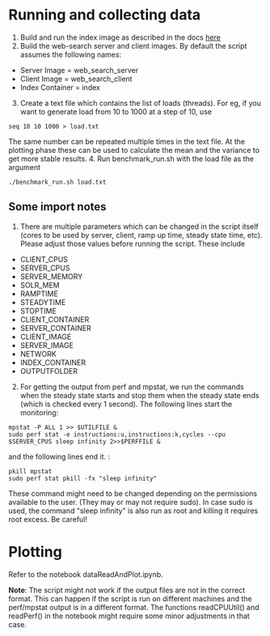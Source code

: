 # Running and collecting data

1.  Build and run the index image as described in the docs [here](https://github.com/parsa-epfl/cloudsuite/blob/web-search-update/docs/benchmarks/web-search.md)
2.  Build the web-search server and client images. By default the script assumes the following names:
  * Server Image = web_search_server
  * Client Image = web_search_client
  * Index Container = index
3. Create a text file which contains the list of loads (threads). For eg, if you want to generate load from 10 to 1000 at a step of 10, use
``` 
seq 10 10 1000 > load.txt
```
The same number can be repeated multiple times in the text file. At the plotting phase these can be used to calculate the mean and the variance to get more stable results. 
4. Run benchmark_run.sh with the load file as the argument
```
./benchmark_run.sh load.txt
```


## Some import notes
1. There are multiple parameters which can be changed in the script itself (cores to be used by server, client, ramp up time, steady state time, etc). Please adjust those values before running the script. These include 
- CLIENT_CPUS 
- SERVER_CPUS
- SERVER_MEMORY
- SOLR_MEM
- RAMPTIME
- STEADYTIME
- STOPTIME
- CLIENT_CONTAINER
- SERVER_CONTAINER
- CLIENT_IMAGE
- SERVER_IMAGE
- NETWORK
- INDEX_CONTAINER
- OUTPUTFOLDER

2. For getting the output from perf and mpstat, we run the commands when the steady state starts and stop them when the steady state ends (which is checked every 1 second). 
The following lines start the monitoring:
```
mpstat -P ALL 1 >> $UTILFILE &	    
sudo perf stat -e instructions:u,instructions:k,cycles --cpu $SERVER_CPUS sleep infinity 2>>$PERFFILE &
```
 and the following lines end it. :
```
pkill mpstat
sudo perf stat pkill -fx "sleep infinity"
```

These command might need to be changed depending on the permissions available to the user. (They may or may not require sudo). In case sudo is used, the command "sleep infinity" is also run as root and killing it requires root excess. Be careful!

# Plotting
Refer to the notebook dataReadAndPlot.ipynb. 


**Note**: The script might not work if the output files are not in the correct format. This can happen if the script is run on different machines and the perf/mpstat output is in a different format. The functions readCPUUtil() and readPerf() in the notebook might require some minor adjustments in that case. 
